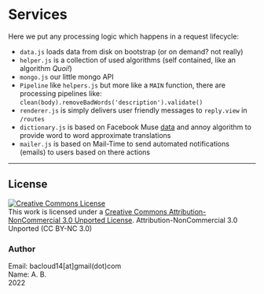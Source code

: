 # Services

Here we put any processing logic which happens in a request lifecycle:

- `data.js` loads data from disk on bootstrap (or on demand? not really)
- `helper.js` is a collection of used algorithms (self contained, like an algorithm *Quoi!*)
- `mongo.js` our little mongo API
- `Pipeline` like `helpers.js` but more like a `MAIN` function, there are processing pipelines like: `clean(body).removeBadWords('description').validate()`
- `renderer.js` is simply delivers user friendly messages to `reply.view` in `/routes`
- `dictionary.js` is based on Facebook Muse [data](https://github.com/facebookresearch/MUSE/#download) and annoy algorithm to provide word to word approximate translations 
- `mailer.js` is based on Mail-Time to send automated notifications (emails) to users based on there actions

---

## License
<a rel="license" href="http://creativecommons.org/licenses/by-nc/3.0/"><img alt="Creative Commons License" style="border-width:0" src="https://i.creativecommons.org/l/by-nc/3.0/88x31.png" /></a><br />This work is licensed under a <a rel="license" href="http://creativecommons.org/licenses/by-nc/3.0/">Creative Commons Attribution-NonCommercial 3.0 Unported License</a>.
Attribution-NonCommercial 3.0 Unported (CC BY-NC 3.0)

### Author
Email: bacloud14[at]gmail(dot)com  
Name: A. B.  
2022
